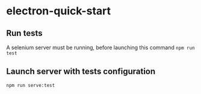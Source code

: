 # electron-quick-start

## Run tests
A selenium server must be running, before launching this command
`npm run test`

## Launch server with tests configuration
`npm run serve:test`
